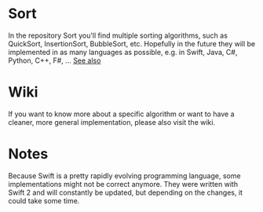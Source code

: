 # Sort

In the repository Sort you'll find multiple sorting algorithms, such as QuickSort, InsertionSort, BubbleSort, etc.
Hopefully in the future they will be implemented in as many languages as possible, e.g. in Swift, Java, C#, Python, C++, F#, ...
[See also](https://pauljohanneskraft.github.io/Sort)

# Wiki
If you want to know more about a specific algorithm or want to have a cleaner, more general implementation, please also visit the wiki.

# Notes

Because Swift is a pretty rapidly evolving programming language, some implementations might not be correct anymore. They were written with Swift 2 and will constantly be updated, but depending on the changes, it could take some time.
